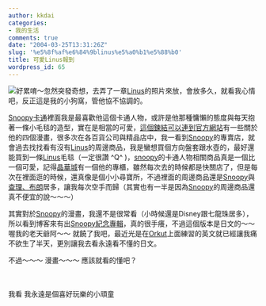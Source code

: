 ```yaml
---
author: kkdai
categories:
- 我的生活
comments: true
date: "2004-03-25T13:31:26Z"
slug: '%e5%8f%af%e6%84%9blinus%e5%a0%b1%e5%88%b0'
title: 可愛Linus報到
wordpress_id: 65
---
```


![好累唷～](http://www.evanlin.com/blog/archives/0325/snoopy.gif)忽然突發奇想，去弄了一章[Linus](http://www.snoopy.com/comics/peanuts/meet_the_gang/meet_linus.html)的照片來放，會放多久，就看我心情吧，反正這是我的小狗窩，管他協不協調的。


[Snoopy卡通](http://www.snoopy.com/)裡面我是最喜歡他這個卡通人物，或許是他那種慵懶的態度與每天抱著一條小毛毯的造型，實在是相當的可愛，[這個鍊結可以連到官方網站](http://www.snoopy.com/comics/peanuts/meet_the_gang/meet_linus.html)有一些關於他的四個漫畫，很多次在各百貨公司與精品店中，我一看到[Snoopy](http://www.snoopy.com/)的專賣店，就會過去找找看有沒有[Linus](http://www.snoopy.com/comics/peanuts/meet_the_gang/meet_linus.html)的周邊商品，我是蠻想買個方向盤套跟水壺的，最好還能買到一條[Linus](http://www.snoopy.com/comics/peanuts/meet_the_gang/meet_linus.html)毛毯（一定很讚 
^Q^ )，[snoopy](http://www.snoopy.com/)的卡通人物相關商品真是一個比一個可愛，記得[晶華城](http://web01.livingmall.com.tw/)有一個他的專櫃，雖然每次去的時候都是快關店了，但是每次在裡面逛的時候，還真像是個小小尋寶所，不過裡面的周邊商品還是[Snoopy](http://www.snoopy.com/comics/peanuts/meet_the_gang/meet_snoopy.html)與[查理、布朗](http://www.snoopy.com/comics/peanuts/meet_the_gang/meet_charlie_brown.html)居多，讓我每次空手而歸（其實也有一半是因為[Snoopy](http://www.snoopy.com/)的周邊商品還真不便宜的說～～～）




其實對於[Snoopy](http://www.snoopy.com/)的漫畫，我還不是很常看（小時候還是Disney跟七龍珠居多），所以看到博客來有出[Snoopy紀念專輯](http://www.books.com.tw/exep/prod/magazine/magfile.php?item=M010004834)，真的很手癢，不過這個版本是日文的～～ 
喔我的老天爺阿～～ 就饒了我吧，最近光是在[Orkut](http://www.orkut.com)上面練習的英文就已經讓我痛不欲生了半天，更別讓我去看永遠看不懂的日文。




不過～～～ 漫畫～～～ 應該就看的懂吧？




　




我看 我永遠是個喜好玩樂的小頑童
